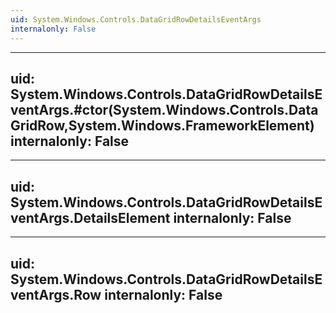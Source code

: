 ```yaml
---
uid: System.Windows.Controls.DataGridRowDetailsEventArgs
internalonly: False
---
```


---
uid: System.Windows.Controls.DataGridRowDetailsEventArgs.#ctor(System.Windows.Controls.DataGridRow,System.Windows.FrameworkElement)
internalonly: False
---

---
uid: System.Windows.Controls.DataGridRowDetailsEventArgs.DetailsElement
internalonly: False
---

---
uid: System.Windows.Controls.DataGridRowDetailsEventArgs.Row
internalonly: False
---
